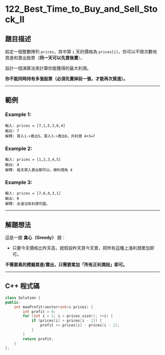 # 122\_Best\_Time\_to\_Buy\_and\_Sell\_Stock\_II

## 題目描述

給定一個整數陣列 `prices`，其中第 `i` 天的價格為 `prices[i]`，你可以不限次數地買進和賣出股票（**同一天可以先買後賣**）。

設計一個演算法來計算你能獲得的最大利潤。

**你不能同時持有多張股票（必須先賣掉前一張，才能再次買進）。**

---

## 範例

### Example 1:

```
輸入: prices = [7,1,5,3,6,4]
輸出: 7
解釋: 買入1->賣出5，買入3->賣出6，共利潤 4+3=7
```

### Example 2:

```
輸入: prices = [1,2,3,4,5]
輸出: 4
解釋: 每天買入賣出都可以，總利潤為 4
```

### Example 3:

```
輸入: prices = [7,6,4,3,1]
輸出: 0
解釋: 永遠沒有利潤可圖。
```

---

## 解題想法

這是一題 **貪心（Greedy）** 題：

* 只要今天價格比昨天高，就假設昨天買今天賣，把所有這種上漲利潤累加即可。

**不需要真的模擬買進/賣出，只需要累加「所有正利潤段」即可。**

---

## C++ 程式碼

```cpp
class Solution {
public:
    int maxProfit(vector<int>& prices) {
        int profit = 0;
        for (int i = 1; i < prices.size(); ++i) {
            if (prices[i] > prices[i - 1]) {
                profit += prices[i] - prices[i - 1];
            }
        }
        return profit;
    }
};
```
